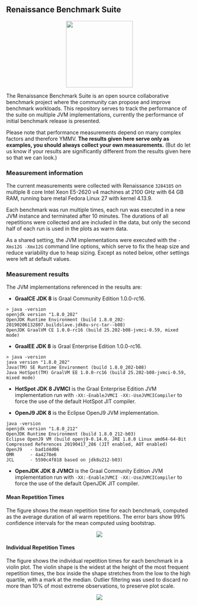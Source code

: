 ## Renaissance Benchmark Suite

<p align="center"><img height="180px" src="https://github.com/renaissance-benchmarks/benchmarks/raw/master/website/resources/images/mona-lisa-round.png"/></p>

The Renaissance Benchmark Suite is an open source collaborative benchmark project where the community can propose and improve benchmark workloads.
This repository serves to track the performance of the suite on multiple JVM implementations,
currently the performance of initial benchmark release is presented.

Please note that performance measurements depend on many complex factors and therefore YMMV.
**The results given here serve only as examples, you should always collect your own measurements.**
(But do let us know if your results are significantly different from the results given here so that we can look.)

### Measurement information

The current measurements were collected with Renaissance `3284185` on multiple
8 core Intel Xeon E5-2620 v4 machines at 2100 GHz with 64 GB RAM,
running bare metal Fedora Linux 27 with kernel 4.13.9.

Each benchmark was run multiple times, each run was executed in a new JVM instance and terminated after 10 minutes.
The durations of all repetitions were collected and are included in the data,
but only the second half of each run is used in the plots as warm data.

As a shared setting, the JVM implementations were executed with the `-Xms12G -Xmx12G` command line options,
which serve to fix the heap size and reduce variability due to heap sizing.
Except as noted below, other settings were left at default values.

### Measurement results

The JVM implementations referenced in the results are:

- **GraalCE JDK 8** is Graal Community Edition 1.0.0-rc16.
```
> java -version
openjdk version "1.8.0_202"
OpenJDK Runtime Environment (build 1.8.0_202-20190206132807.buildslave.jdk8u-src-tar--b08)
OpenJDK GraalVM CE 1.0.0-rc16 (build 25.202-b08-jvmci-0.59, mixed mode)
```

- **GraalEE JDK 8** is Graal Enterprise Edition 1.0.0-rc16.
```
> java -version
java version "1.8.0_202"
Java(TM) SE Runtime Environment (build 1.8.0_202-b08)
Java HotSpot(TM) GraalVM EE 1.0.0-rc16 (build 25.202-b08-jvmci-0.59, mixed mode)
```

- **HotSpot JDK 8 JVMCI** is the Graal Enterprise Edition JVM implementation run with `-XX:-EnableJVMCI -XX:-UseJVMCICompiler` to force the use of the default HotSpot JIT compiler.

- **OpenJ9 JDK 8** is the Eclipse OpenJ9 JVM implementation.
```
java -version
openjdk version "1.8.0_212"
OpenJDK Runtime Environment (build 1.8.0_212-b03)
Eclipse OpenJ9 VM (build openj9-0.14.0, JRE 1.8.0 Linux amd64-64-Bit Compressed References 20190417_286 (JIT enabled, AOT enabled)
OpenJ9   - bad1d4d06
OMR      - 4a4278e6
JCL      - 5590c4f818 based on jdk8u212-b03)
```

- **OpenJDK JDK 8 JVMCI** is the Graal Community Edition JVM implementation run with `-XX:-EnableJVMCI -XX:-UseJVMCICompiler` to force the use of the default OpenJDK JIT compiler.

#### Mean Repetition Times

The figure shows the mean repetition time for each benchmark, computed as the average duration of all warm repetitions.
The error bars show 99% confidence intervals for the mean computed using bootstrap.

<p align="center"><img src="https://github.com/renaissance-benchmarks/measurements/raw/master/overview-mean.png"/></p>

#### Individual Repetition Times

The figure shows the individual repetition times for each benchmark in a violin plot.
The violin shape is the widest at the height of the most frequent repetition times,
the box inside the shape stretches from the low to the high quartile,
with a mark at the median.
Outlier filtering was used to discard no more than 10% of most extreme observations, to preserve plot scale.

<p align="center"><img src="https://github.com/renaissance-benchmarks/measurements/raw/master/overview-violin.png"/></p>
